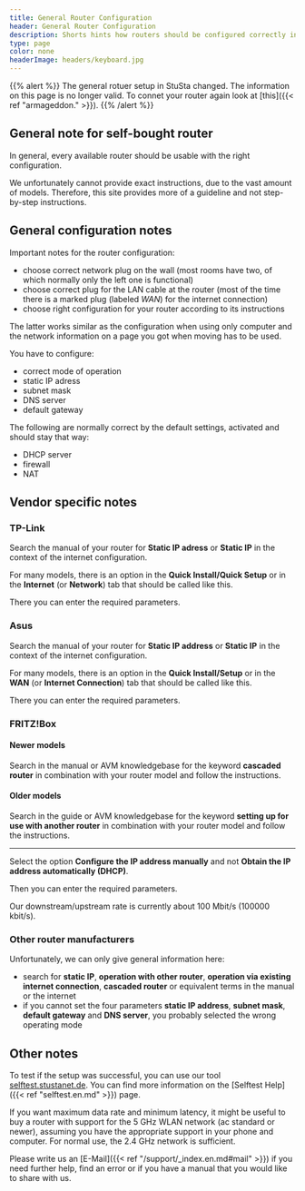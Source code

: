 ```yaml
---
title: General Router Configuration
header: General Router Configuration
description: Shorts hints how routers should be configured correctly in the StuSta.
type: page
color: none
headerImage: headers/keyboard.jpg
---
```


{{% alert %}}
The general rotuer setup in StuSta changed. The information on this page is no longer valid.
To connet your router again look at [this]({{< ref "armageddon." >}}).
{{% /alert %}}


## General note for self-bought router

In general, every available router should be usable with the right configuration.

We unfortunately cannot provide exact instructions, due to the vast amount of models.
Therefore, this site provides more of a guideline and not step-by-step instructions.

## General configuration notes

Important notes for the router configuration:

* choose correct network plug on the wall (most rooms have two, of which normally only the left one is functional)
* choose correct plug for the LAN cable at the router (most of the time there is a marked plug (labeled *WAN*) for the internet connection)
* choose right configuration for your router according to its instructions

The latter works similar as the configuration when using only computer and the network information on a page you got when moving has to be used.

You have to configure:

* correct mode of operation
* static IP adress
* subnet mask
* DNS server
* default gateway

The following are normally correct by the default settings, activated and should stay that way:

* DHCP server
* firewall
* NAT

## Vendor specific notes

### TP-Link

Search the manual of your router for **Static IP adress** or **Static IP** in the context of the internet configuration.

For many models, there is an option in the **Quick Install/Quick Setup** or in the **Internet** (or **Network**) tab that should be called like this.

There you can enter the required parameters.

### Asus

Search the manual of your router for **Static IP address** or **Static IP** in the context of the internet configuration.

For many models, there is an option in the **Quick Install/Setup** or in the **WAN** (or **Internet Connection**) tab that should be called like this.

There you can enter the required parameters.

### FRITZ!Box

#### Newer models

Search in the manual or AVM knowledgebase for the keyword **cascaded router** in combination with your router model and follow the instructions.

#### Older models

Search in the guide or AVM knowledgebase for the keyword **setting up for use with another router** in combination with your router model and follow the instructions.

-------------

Select the option **Configure the IP address manually** and not **Obtain the IP address automatically (DHCP)**.

Then you can enter the required parameters.

Our downstream/upstream rate is currently about 100 Mbit/s (100000 kbit/s).

### Other router manufacturers

Unfortunately, we can only give general information here:

* search for **static IP**, **operation with other router**, **operation via existing internet connection**, **cascaded router** or equivalent terms in the manual or the internet
* if you cannot set the four parameters **static IP address**, **subnet mask**, **default gateway** and **DNS server**, you probably selected the wrong operating mode

## Other notes

To test if the setup was successful, you can use our tool [selftest.stustanet.de](http://selftest.stustanet.de).
You can find more information on the [Selftest Help]({{< ref "selftest.en.md" >}}) page.

If you want maximum data rate and minimum latency, it might be useful to buy a router with support for the 5 GHz WLAN network (ac standard or newer), assuming you have the appropriate support in your phone and computer.
For normal use, the 2.4 GHz network is sufficient.

Please write us an [E-Mail]({{< ref "/support/_index.en.md#mail" >}}) if you need further help, find an error or if you have a manual that you would like to share with us.
